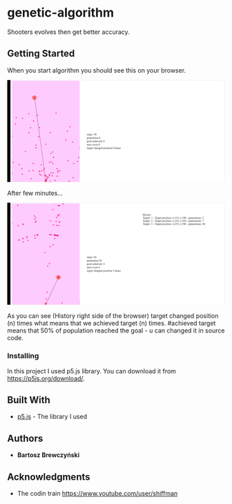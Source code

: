 # genetic-algorithm
Shooters evolves then get better accuracy.

## Getting Started

  When you start algorithm you should see this on your browser.
  
![](genetic-shooter.gif)

 After few minutes... 
 
![](genetic-shooter2.gif)

As you can see (History right  side of the browser) target changed position (n) times what means that we achieved target (n) times. 
 #achieved target means that 50% of population reached the goal - u can changed it in source code.
 

### Installing

In this project I used p5.js library. You can download it from https://p5js.org/download/.

## Built With

* [p5.js](https://p5js.org/reference/) - The library I used

## Authors

* **Bartosz Brewczyński** 

## Acknowledgments

* The codin train https://www.youtube.com/user/shiffman
